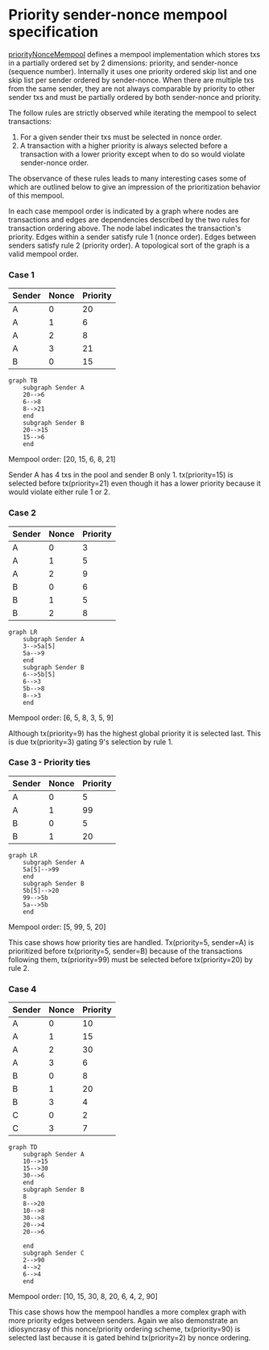 # Priority sender-nonce mempool specification

[priorityNonceMempool](./priority_nonce.go) defines a mempool implementation which stores txs in a partially
ordered set by 2 dimensions: priority, and sender-nonce (sequence number). Internally it uses one priority
ordered skip list and one skip list per sender ordered by sender-nonce. When there are
multiple txs from the same sender, they are not always comparable by priority to other sender txs and must be
partially ordered by both sender-nonce and priority.

The follow rules are strictly observed while iterating the mempool to select transactions:

1) For a given sender their txs must be selected in nonce order. 
2) A transaction with a higher priority is always selected before a transaction with a lower priority except
   when to do so would violate sender-nonce order.

The observance of these rules leads to many interesting cases some of which are outlined below to give an
impression of the prioritization behavior of this mempool.  

In each case mempool order is indicated by a graph where nodes are transactions and edges are dependencies described by 
the two rules for transaction ordering above. The node label indicates the transaction's priority.  Edges within a 
sender satisfy rule 1 (nonce order). Edges between senders satisfy rule 2 (priority order).  A topological sort of the 
graph is a valid mempool order.  

### Case 1

| Sender | Nonce | Priority |
|--------|-------|----------|
| A      | 0     | 20       |
| A      | 1     | 6        |
| A      | 2     | 8        |
| A      | 3     | 21       |
| B      | 0     | 15       |

```mermaid
graph TB
    subgraph Sender A
    20-->6
    6-->8
    8-->21
    end
    subgraph Sender B
    20-->15
    15-->6
    end
```

Mempool order: [20, 15, 6, 8, 21]

Sender A has 4 txs in the pool and sender B only 1.  tx(priority=15) is selected before tx(priority=21) even
though it has a lower priority because it would violate either rule 1 or 2.

### Case 2

| Sender | Nonce | Priority |
|--------|-------|----------|
| A      | 0     | 3        |
| A      | 1     | 5        |
| A      | 2     | 9        |
| B      | 0     | 6        |
| B      | 1     | 5        |
| B      | 2     | 8        |

```mermaid
graph LR
    subgraph Sender A
    3-->5a[5]
    5a-->9
    end
    subgraph Sender B
    6-->5b[5]
    6-->3
    5b-->8
    8-->3
    end
```

Mempool order: [6, 5, 8, 3, 5, 9]

Although tx(priority=9) has the highest global priority it is selected last.  This is due tx(priority=3) 
gating 9's selection by rule 1.

### Case 3 - Priority ties

| Sender | Nonce | Priority |
|--------|-------|----------|
| A      | 0     | 5        |
| A      | 1     | 99       |
| B      | 0     | 5        |
| B      | 1     | 20       |

```mermaid
graph LR
    subgraph Sender A
    5a[5]-->99
    end
    subgraph Sender B
    5b[5]-->20
    99-->5b
    5a-->5b
    end
```

Mempool order: [5, 99, 5, 20]

This case shows how priority ties are handled.  Tx(priority=5, sender=A) is prioritized before tx(priority=5, sender=B) 
because of the transactions following them, tx(priority=99) must be selected before tx(priority=20) by rule 2.

### Case 4

| Sender | Nonce | Priority |
|--------|-------|----------|
| A      | 0     | 10       |
| A      | 1     | 15       |
| A      | 2     | 30       |
| A      | 3     | 6        |
| B      | 0     | 8        |
| B      | 1     | 20       |
| B      | 3     | 4        |
| C      | 0     | 2        |
| C      | 3     | 7        |

```mermaid
graph TD
    subgraph Sender A
    10-->15
    15-->30
    30-->6
    end
    subgraph Sender B
    8
    8-->20
    10-->8
    30-->8
    20-->4
    20-->6

    end
    subgraph Sender C
    2-->90
    4-->2
    6-->4
    end
```

Mempool order: [10, 15, 30, 8, 20, 6, 4, 2, 90]

This case shows how the mempool handles a more complex graph with more priority edges between senders.  Again we also demonstrate an idiosyncrasy of this nonce/priority ordering scheme, tx(priority=90) is selected last because it is gated behind tx(priority=2) by nonce ordering. 
